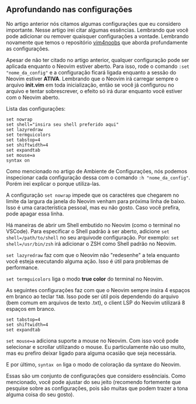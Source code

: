 ## Aprofundando nas configurações

No artigo anterior nós citamos algumas configurações que eu considero importante. Nesse artigo irei citar algumas essências. Lembrando que você pode adicionar ou remover quaisquer configurações a vontade. Lembrando novamente que temos o repositório [vim4noobs](https://github.com/luanmateuz/vim4noobs) que aborda profundamente as configurações.

Apesar de não ter citado no artigo anterior, qualquer configuração pode ser aplicada enquanto o Neovim estiver aberto. Para isso, rode o comando `:set "nome_da_config"` e a configuração ficará ligada enquanto a sessão do Neovim estiver **ATIVA**. Lembrando que o Neovim irá carregar sempre o arquivo **init.vim** em toda inicialização, então se você já configurou no arquivo e tentar sobrescrever, o efeito só irá durar enquanto você estiver com o Neovim aberto.

Lista das configurações:

```
set nowrap
set shell="insira seu shell preferido aqui"
set lazyredraw
set termguicolors
set tabstop=4
set shiftwidth=4
set expandtab
set mouse=a
syntax on
```

Como mencionado no artigo de Ambiente de Configurações, nós podemos inspecionar cada configuração dessa com o comando `:h "nome_da_config"`. Porém irei explicar o porque utiliza-las.

A configuração `set nowrap` impede que os caractéres que chegarem no limite da largura da janela do Neovim venham para próxima linha de baixo. Isso é uma característica pessoal, mas eu não gosto. Caso você prefira, pode apagar essa linha.

Há maneiras de abrir um Shell embutido no Neovim (como o terminal no VSCode). Para especificar o Shell padrão à ser aberto, adicione `set shell=/path/to/shell` no seu arquivode configuração. Por exemplo: `set shell=/usr/bin/zsh` irá adicionar o ZSH como Shell padrão no Neovim.

`set lazyredraw` faz com que o Neovim não "redesenhe" a tela enquanto você esteja executando alguma ação. Isso é útil para problemas de performance.

`set termguicolors` liga o modo **true color** do terminal no Neovim.

As seguintes configurações faz com que o Neovim sempre insira 4 espaços em branco ao teclar `TAB`. Isso pode ser útil pois dependendo do arquivo (bem comum em arquivos de texto .txt), o client LSP do Neovim utilizará 8 espaços em branco.

```
set tabstop=4
set shiftwidth=4
set expandtab
```

`set mouse=a` adiciona suporte a mouse no Neovim. Com isso você pode selecionar e scrollar utilizando o mouse. Eu particulamente não uso muito, mas eu prefiro deixar ligado para alguma ocasião que seja necessária.

E por último, `syntax on` liga o modo de coloração da syntaxe do Neovim.

Essas são um conjunto de configurações que considero essênciais. Como mencionado, você pode ajustar do seu jeito (recomendo fortemente que pesquise sobre as configurações, pois são muitas que podem trazer a tona alguma coisa do seu gosto).
